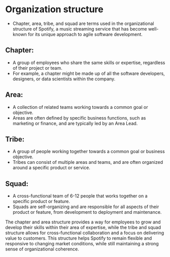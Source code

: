 # Organization structure
 - Chapter, area, tribe, and squad are terms used in the organizational structure of Spotify, a music streaming service that has become well-known for its unique approach to agile software development.

## Chapter: 
 - A group of employees who share the same skills or expertise, regardless of their project or team. 
 - For example, a chapter might be made up of all the software developers, designers, or data scientists within the company.

## Area: 
 - A collection of related teams working towards a common goal or objective.
 - Areas are often defined by specific business functions, such as marketing or finance, and are typically led by an Area Lead.

## Tribe:
 - A group of people working together towards a common goal or business objective.
 - Tribes can consist of multiple areas and teams, and are often organized around a specific product or service.

## Squad:
 - A cross-functional team of 6-12 people that works together on a specific product or feature. 
 - Squads are self-organizing and are responsible for all aspects of their product or feature, from development to deployment and maintenance.

The chapter and area structure provides a way for employees to grow and develop their skills within their area of expertise, while the tribe and squad structure allows for cross-functional collaboration and a focus on delivering value to customers. This structure helps Spotify to remain flexible and responsive to changing market conditions, while still maintaining a strong sense of organizational coherence.